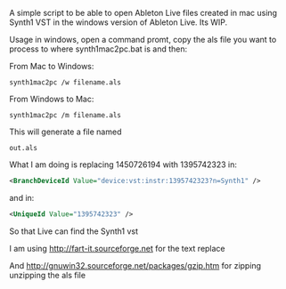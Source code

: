 A simple script to be able to open Ableton Live files created in mac using Synth1 VST in the 
windows version of Ableton Live. Its WIP.

Usage in windows, open a command promt, copy the als file you want to process to where synth1mac2pc.bat is and then:

From Mac to Windows:  
```batch
synth1mac2pc /w filename.als
```

From Windows to Mac:  
```batch
synth1mac2pc /m filename.als
```
This will generate a file named 
```batch
out.als
```

What I am doing is replacing 1450726194 with 1395742323 in:

```XML
<BranchDeviceId Value="device:vst:instr:1395742323?n=Synth1" /> 
```
and in:
```XML
<UniqueId Value="1395742323" />
```
So that Live can find the Synth1 vst


I am using http://fart-it.sourceforge.net for the text replace

And http://gnuwin32.sourceforge.net/packages/gzip.htm for zipping unzipping the als file







